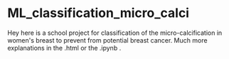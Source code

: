 # ML_classification_micro_calci
Hey here is a school project for classification of the micro-calcification in women's breast to prevent from potential breast cancer.
Much more explanations in the .html or the .ipynb . 
